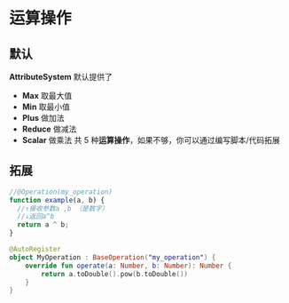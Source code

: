 # 运算操作

## 默认

**AttributeSystem** 默认提供了

- **Max** 取最大值
- **Min** 取最小值
- **Plus** 做加法
- **Reduce** 做减法
- **Scalar** 做乘法
  共 5 种**运算操作**，如果不够，你可以通过编写脚本/代码拓展

## 拓展

```javascript
//@Operation(my_operation)
function example(a, b) {
  //↑接收参数a ,b （是数字）
  //↓返回a^b
  return a ^ b;
}
```

```kotlin
@AutoRegister
object MyOperation : BaseOperation("my_operation") {
    override fun operate(a: Number, b: Number): Number {
        return a.toDouble().pow(b.toDouble())
    }
}
```
